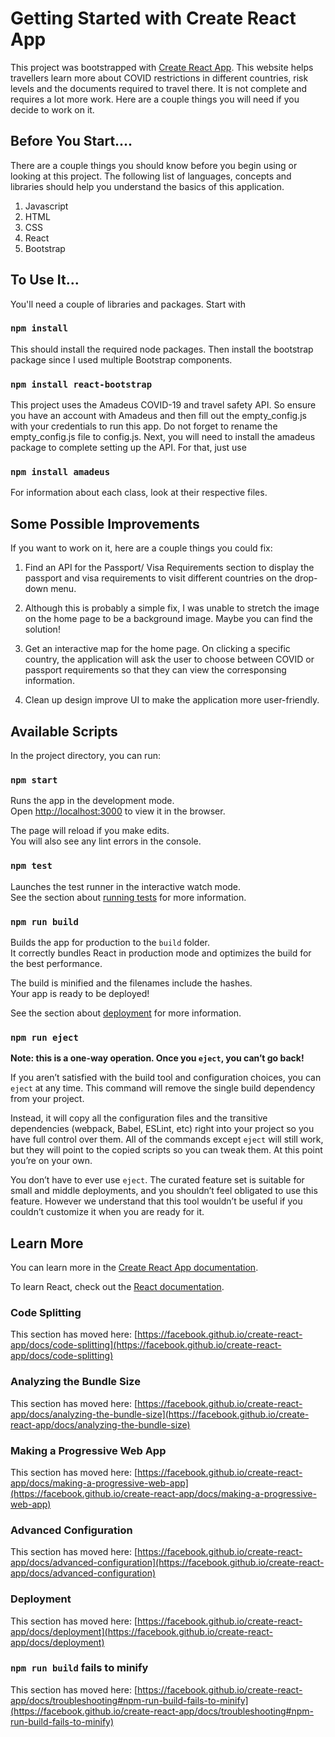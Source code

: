 # Getting Started with Create React App

This project was bootstrapped with [Create React App](https://github.com/facebook/create-react-app).
This website helps travellers learn more about COVID restrictions in different countries, risk levels and the documents required
to travel there. It is not complete and requires a lot more work. Here are a couple things you will need if you decide to 
work on it.

## Before You Start....

There are a couple things you should know before you begin using or looking at this project. 
The following list of languages, concepts and libraries should help you understand the basics of this application.
1. Javascript
2. HTML
3. CSS
4. React
5. Bootstrap

## To Use It...

You'll need a couple of libraries and packages. Start with 

### `npm install`

This should install the required node packages. Then install the bootstrap package since I used multiple Bootstrap components.

### `npm install react-bootstrap`

This project uses the Amadeus COVID-19 and travel safety API. So ensure you have an account with Amadeus and then fill out the empty_config.js with your credentials to run this app. Do not forget to rename the empty_config.js file to config.js. Next, you will need to install the amadeus package to complete setting up the API. For that, just use

### `npm install amadeus`

For information about each class, look at their respective files.

## Some Possible Improvements

If you want to work on it, here are a couple things you could fix:

1. Find an API for the Passport/ Visa Requirements section to display the passport and visa requirements to visit different countries on the drop-down menu.

2. Although this is probably a simple fix, I was unable to stretch the image on the home page to be a background image. Maybe you can find the solution!
              
3. Get an interactive map for the home page. On clicking a specific country, the application will ask the user to choose between COVID or passport requirements so that they can view the corresponsing information.

4. Clean up design improve UI to make the application more user-friendly.

## Available Scripts

In the project directory, you can run:

### `npm start`

Runs the app in the development mode.\
Open [http://localhost:3000](http://localhost:3000) to view it in the browser.

The page will reload if you make edits.\
You will also see any lint errors in the console.

### `npm test`

Launches the test runner in the interactive watch mode.\
See the section about [running tests](https://facebook.github.io/create-react-app/docs/running-tests) for more information.

### `npm run build`

Builds the app for production to the `build` folder.\
It correctly bundles React in production mode and optimizes the build for the best performance.

The build is minified and the filenames include the hashes.\
Your app is ready to be deployed!

See the section about [deployment](https://facebook.github.io/create-react-app/docs/deployment) for more information.

### `npm run eject`

**Note: this is a one-way operation. Once you `eject`, you can’t go back!**

If you aren’t satisfied with the build tool and configuration choices, you can `eject` at any time. This command will remove the single build dependency from your project.

Instead, it will copy all the configuration files and the transitive dependencies (webpack, Babel, ESLint, etc) right into your project so you have full control over them. All of the commands except `eject` will still work, but they will point to the copied scripts so you can tweak them. At this point you’re on your own.

You don’t have to ever use `eject`. The curated feature set is suitable for small and middle deployments, and you shouldn’t feel obligated to use this feature. However we understand that this tool wouldn’t be useful if you couldn’t customize it when you are ready for it.

## Learn More

You can learn more in the [Create React App documentation](https://facebook.github.io/create-react-app/docs/getting-started).

To learn React, check out the [React documentation](https://reactjs.org/).

### Code Splitting

This section has moved here: [https://facebook.github.io/create-react-app/docs/code-splitting](https://facebook.github.io/create-react-app/docs/code-splitting)

### Analyzing the Bundle Size

This section has moved here: [https://facebook.github.io/create-react-app/docs/analyzing-the-bundle-size](https://facebook.github.io/create-react-app/docs/analyzing-the-bundle-size)

### Making a Progressive Web App

This section has moved here: [https://facebook.github.io/create-react-app/docs/making-a-progressive-web-app](https://facebook.github.io/create-react-app/docs/making-a-progressive-web-app)

### Advanced Configuration

This section has moved here: [https://facebook.github.io/create-react-app/docs/advanced-configuration](https://facebook.github.io/create-react-app/docs/advanced-configuration)

### Deployment

This section has moved here: [https://facebook.github.io/create-react-app/docs/deployment](https://facebook.github.io/create-react-app/docs/deployment)

### `npm run build` fails to minify

This section has moved here: [https://facebook.github.io/create-react-app/docs/troubleshooting#npm-run-build-fails-to-minify](https://facebook.github.io/create-react-app/docs/troubleshooting#npm-run-build-fails-to-minify)
